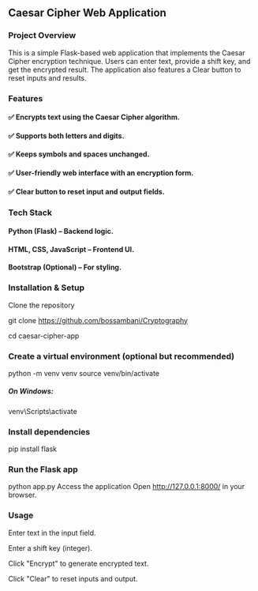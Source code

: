 ## Caesar Cipher Web Application
### Project Overview
This is a simple Flask-based web application that implements the Caesar Cipher encryption technique. Users can enter text, provide a shift key, and get the encrypted result. The application also features a Clear button to reset inputs and results.

### Features
#### ✅ Encrypts text using the Caesar Cipher algorithm.
#### ✅ Supports both letters and digits.
#### ✅ Keeps symbols and spaces unchanged.
#### ✅ User-friendly web interface with an encryption form.
#### ✅ Clear button to reset input and output fields.

### Tech Stack
#### Python (Flask) – Backend logic.
#### HTML, CSS, JavaScript – Frontend UI.
#### Bootstrap (Optional) – For styling.

### Installation & Setup
Clone the repository


git clone https://github.com/bossambani/Cryptography

cd caesar-cipher-app


### Create a virtual environment (optional but recommended)
python -m venv venv
source venv/bin/activate  
##### On Windows:
venv\Scripts\activate


### Install dependencies
pip install flask


### Run the Flask app
python app.py
Access the application
Open http://127.0.0.1:8000/ in your browser.

### Usage
Enter text in the input field.

Enter a shift key (integer).

Click "Encrypt" to generate encrypted text.

Click "Clear" to reset inputs and output.

